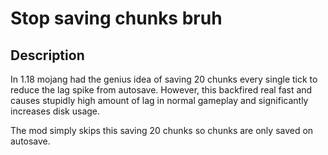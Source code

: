 # Stop saving chunks bruh

## Description

In 1.18 mojang had the genius idea of saving 20 chunks every single tick to reduce the lag spike from autosave.
However, this backfired real fast and causes stupidly high amount of lag in normal gameplay and significantly increases disk usage.

The mod simply skips this saving 20 chunks so chunks are only saved on autosave.
